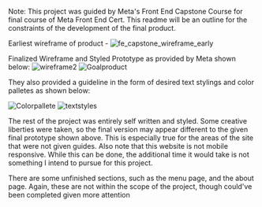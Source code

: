 Note: This project was guided by Meta's Front End Capstone Course for final course of Meta Front End Cert. This readme will be an outline for the constraints of the development of the final product.

Earliest wireframe of product - ![fe_capstone_wireframe_early](https://github.com/apg868/FE_Capstone_V2/assets/123202954/83ae1dbb-8ef3-401f-8953-1a861d8bfedf)

Finalized Wireframe and Styled Prototype as provided by Meta shown below:
![wireframe2](https://github.com/apg868/FE_Capstone_V2/assets/123202954/15868624-fa07-468f-a360-1dae6f5ae184)
![Goalproduct](https://github.com/apg868/FE_Capstone_V2/assets/123202954/3de34941-67b5-4538-b911-2a7c9cc67c4f)


They also provided a guideline in the form of desired text stylings and color palletes as shown below:

![Colorpallete](https://github.com/apg868/FE_Capstone_V2/assets/123202954/c9598d0f-8cd2-4b34-9eaf-ce4ef66c7c61)
![textstyles](https://github.com/apg868/FE_Capstone_V2/assets/123202954/6e71c3da-0ddc-47c7-ae08-0a052674d22f)


The rest of the project was entirely self written and styled. Some creative liberties were taken, so the final version may appear different to the given final prototype shown above. This is especially true for the areas of the site that were not given guides. Also note that this website is not mobile responsive. While this can be done, the additional time it would take is not something I intend to pursue for this project.

There are some unfinished sections, such as the menu page, and the about page. Again, these are not within the scope of the project, though could've been completed given more attention
